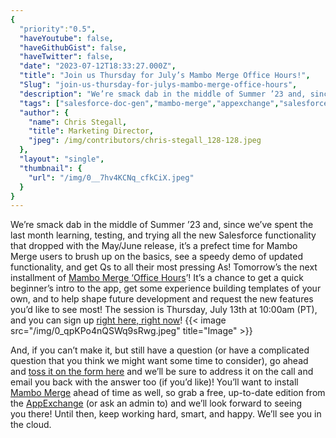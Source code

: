 ```yaml
---
{
  "priority":"0.5",
  "haveYoutube": false,
  "haveGithubGist": false,
  "haveTwitter": false,
  "date": "2023-07-12T18:33:27.000Z",
  "title": "Join us Thursday for July’s Mambo Merge Office Hours!",
  "Slug": "join-us-thursday-for-julys-mambo-merge-office-hours",
  "description": "We’re smack dab in the middle of Summer ’23 and, since we’ve spent the last month learning, testing, and trying all the new Salesforce functionality that dropped with the May/June release",
  "tags": ["salesforce-doc-gen","mambo-merge","appexchange","salesforce-app","salesforce"],
  "author": {
    "name": Chris Stegall,
    "title": Marketing Director,
    "jpeg": /img/contributors/chris-stegall_128-128.jpeg
  },
  "layout": "single",
  "thumbnail": {
    "url": "/img/0__7hv4KCNq_cfkCiX.jpeg"
  }
}
---
```

We’re smack dab in the middle of Summer ’23 and, since we’ve spent the last month learning, testing, and trying all the new Salesforce functionality that dropped with the May/June release, it’s a prefect time for Mambo Merge users to brush up on the basics, see a speedy demo of updated functionality, and get Qs to all their most pressing As! Tomorrow’s the next installment of [Mambo Merge ‘Office Hours](https://cloud.news.mambomerge.app/officehours)’!
It’s a chance to get a quick beginner’s intro to the app, get some experience building templates of your own, and to help shape future development and request the new features you’d like to see most!
The session is Thursday, July 13th at 10:00am (PT), and you can sign up [right here, right now](https://cloud.news.mambomerge.app/officehours)!
{{< image src="/img/0_qpKPo4nQSWq9sRwg.jpeg" title="Image" >}}

And, if you can’t make it, but still have a question (or have a complicated question that you think we might want some time to consider), go ahead and [toss it on the form here](https://forms.gle/xhg2uwkCjk5zmN1ZA) and we’ll be sure to address it on the call and email you back with the answer too (if you’d like)!
You’ll want to install [Mambo Merge](https://appexchange.salesforce.com/appxListingDetail?listingId=a0N3u00000MBinOEAT) ahead of time as well, so grab a free, up-to-date edition from the [AppExchange](https://appexchange.salesforce.com/appxListingDetail?listingId=a0N3u00000MBinOEAT) (or ask an admin to) and we’ll look forward to seeing you there!
Until then, keep working hard, smart, and happy. We’ll see you in the cloud.
